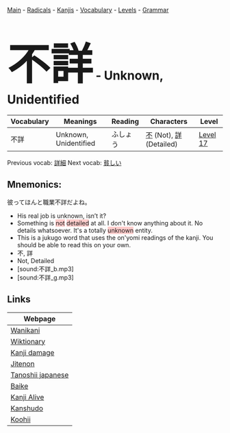 <style> bigfont {font-size: 100px}</style>
[Main](../README.md) -
[Radicals](../radicals.md) -
[Kanjis](../kanjis.md) -
[Vocabulary](../vocabulary.md) -
[Levels](../levels.md) -
[Grammar](../grammar.md)
# <bigfont> 不詳</bigfont> - Unknown, Unidentified 

| Vocabulary | Meanings | Reading | Characters | Level |
| --- | --- | --- | --- | --- |
| 不詳 | Unknown, Unidentified | ふしょう |  [不](../kanjis/不.md) (Not), [詳](../kanjis/詳.md) (Detailed) | [Level 17](../levels/wk_level17.md) |

Previous vocab: [詳細](詳細.md) Next vocab: [貧しい](貧しい.md) 

## Mnemonics:
彼ってほんと職業不詳だよね。
* His real job is unknown, isn’t it?
* Something is <span style="background-color:#ffcccb"> not</span> <span style="background-color:#ffcccb"> detailed</span> at all. I don't know anything about it. No details whatsoever. It's a totally <span style="background-color:#ffcccb"> unknown</span> entity.
* This is a jukugo word that uses the on'yomi readings of the kanji. You should be able to read this on your own.
* 不, 詳
* Not, Detailed
* [sound:不詳_b.mp3]
* [sound:不詳_g.mp3]


## Links 

| Webpage |
| --- |
| [Wanikani          ](https://www.wanikani.com/kanji/不詳) |
| [Wiktionary        ](https://en.wiktionary.org/wiki/不詳) |
| [Kanji damage      ](http://www.kanjidamage.com/kanji/search?utf8=✓&q=不詳) |
| [Jitenon           ](https://jitenon.com/kanji/不詳) |
| [Tanoshii japanese ](https://www.tanoshiijapanese.com/dictionary/kanji.cfm?k=不詳) |
| [Baike             ](https://baike.baidu.com/item/不詳) |
| [Kanji Alive       ](https://app.kanjialive.com/不詳) |
| [Kanshudo          ](https://www.kanshudo.com/searchmn?q=不詳) |
| [Koohii            ](https://kanji.koohii.com/study/kanji/不詳) |
